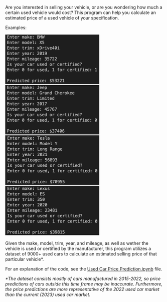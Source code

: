 <p>Are you interested in selling your vehicle, or are you wondering how much a certain used vehicle would cost? This program can help you calculate an estimated price of a used vehicle of your specification.</p>

<p>Examples:</p>

<img src="https://github.com/wesleychou7/used-car-price/blob/main/images/bmw.png" width="300">  <img src="https://github.com/wesleychou7/used-car-price/blob/main/images/jeep.png" width="300">
<img src="https://github.com/wesleychou7/used-car-price/blob/main/images/tesla.png" width="300">  <img src="https://github.com/wesleychou7/used-car-price/blob/main/images/lexus.png" width="300">

<p>Given the make, model, trim, year, and mileage, as well as wether the vehicle 
is used or certified by the manufacturer, this program utilizes a dataset of 
9000+ used cars to calculate an estimated selling price of that particular vehicle*.</p>

<p>For an explanation of the code, see the <a href="https://github.com/wesleychou7/used-car-price/blob/main/Used%20Car%20Price%20Prediction.ipynb">Used Car Price Prediction.ipynb</a> file.</p>

<i>*The dataset consists mostly of cars manufactured in 2015-2022, so price predictions of cars outside this time frame may be inaccurate. Furthermore, the price predictions are more representative of the 2022 used car market than the current (2023) used car market.</i>


